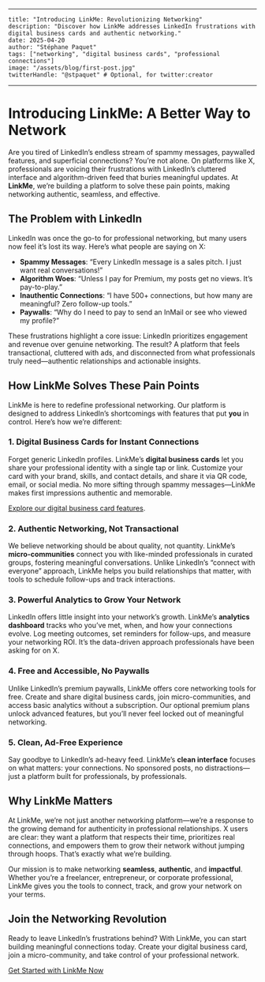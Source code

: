 
--- 
    title: "Introducing LinkMe: Revolutionizing Networking"
    description: "Discover how LinkMe addresses LinkedIn frustrations with digital business cards and authentic networking."
    date: 2025-04-20
    author: "Stéphane Paquet"
    tags: ["networking", "digital business cards", "professional connections"]
    image: "/assets/blog/first-post.jpg"
    twitterHandle: "@stpaquet" # Optional, for twitter:creator
---

# Introducing LinkMe: A Better Way to Network

Are you tired of LinkedIn’s endless stream of spammy messages, paywalled features, and superficial connections? You’re not alone. On platforms like X, professionals are voicing their frustrations with LinkedIn’s cluttered interface and algorithm-driven feed that buries meaningful updates. At **LinkMe**, we’re building a platform to solve these pain points, making networking authentic, seamless, and effective.

## The Problem with LinkedIn

LinkedIn was once the go-to for professional networking, but many users now feel it’s lost its way. Here’s what people are saying on X:

- **Spammy Messages**: “Every LinkedIn message is a sales pitch. I just want real conversations!” 
- **Algorithm Woes**: “Unless I pay for Premium, my posts get no views. It’s pay-to-play.”
- **Inauthentic Connections**: “I have 500+ connections, but how many are meaningful? Zero follow-up tools.”
- **Paywalls**: “Why do I need to pay to send an InMail or see who viewed my profile?”

These frustrations highlight a core issue: LinkedIn prioritizes engagement and revenue over genuine networking. The result? A platform that feels transactional, cluttered with ads, and disconnected from what professionals truly need—authentic relationships and actionable insights.

## How LinkMe Solves These Pain Points

LinkMe is here to redefine professional networking. Our platform is designed to address LinkedIn’s shortcomings with features that put **you** in control. Here’s how we’re different:

### 1. Digital Business Cards for Instant Connections

Forget generic LinkedIn profiles. LinkMe’s **digital business cards** let you share your professional identity with a single tap or link. Customize your card with your brand, skills, and contact details, and share it via QR code, email, or social media. No more sifting through spammy messages—LinkMe makes first impressions authentic and memorable.

[Explore our digital business card features](/features).

### 2. Authentic Networking, Not Transactional

We believe networking should be about quality, not quantity. LinkMe’s **micro-communities** connect you with like-minded professionals in curated groups, fostering meaningful conversations. Unlike LinkedIn’s “connect with everyone” approach, LinkMe helps you build relationships that matter, with tools to schedule follow-ups and track interactions.

### 3. Powerful Analytics to Grow Your Network

LinkedIn offers little insight into your network’s growth. LinkMe’s **analytics dashboard** tracks who you’ve met, when, and how your connections evolve. Log meeting outcomes, set reminders for follow-ups, and measure your networking ROI. It’s the data-driven approach professionals have been asking for on X.

### 4. Free and Accessible, No Paywalls

Unlike LinkedIn’s premium paywalls, LinkMe offers core networking tools for free. Create and share digital business cards, join micro-communities, and access basic analytics without a subscription. Our optional premium plans unlock advanced features, but you’ll never feel locked out of meaningful networking.

### 5. Clean, Ad-Free Experience

Say goodbye to LinkedIn’s ad-heavy feed. LinkMe’s **clean interface** focuses on what matters: your connections. No sponsored posts, no distractions—just a platform built for professionals, by professionals.

## Why LinkMe Matters

At LinkMe, we’re not just another networking platform—we’re a response to the growing demand for authenticity in professional relationships. X users are clear: they want a platform that respects their time, prioritizes real connections, and empowers them to grow their network without jumping through hoops. That’s exactly what we’re building.

Our mission is to make networking **seamless**, **authentic**, and **impactful**. Whether you’re a freelancer, entrepreneur, or corporate professional, LinkMe gives you the tools to connect, track, and grow your network on your terms.

## Join the Networking Revolution

Ready to leave LinkedIn’s frustrations behind? With LinkMe, you can start building meaningful connections today. Create your digital business card, join a micro-community, and take control of your professional network.

[Get Started with LinkMe Now](https://getlinkme.io/signup)